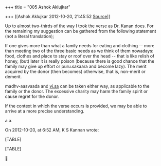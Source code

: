 +++
title = "005 Ashok Aklujkar"

+++
[[Ashok Aklujkar	2012-10-20, 21:45:52 [Source](https://groups.google.com/g/bvparishat/c/UXHKsruO9UY)]]



Up to almost two-thirds of the way I took the verse as Dr. Kanan does. For the remaining my suggestion can be gathered from the following statement (not a literal translation);

  

If one gives more than what a family needs for eating and clothing -- more than meeting two of the three basic needs as we think of them nowadays: food, clothes and place to stay or roof over the head -- that is like relish of honey, (but) later it is really poison (because there is good chance that the family may give up effort or puru.sakaara and become lazy). The merit acquired by the donor (then becomes) otherwise, that is, non-merit or demerit.

  

madhv-aasvaada and [vi.sa](http://vi.sa) can be taken either way, as applicable to the family or the donor. The excessive charity may harm the family spirit or cause regret for the donor.

  

If the context in which the verse occurs is provided, we may be able to arrive at a more precise understanding.  

  

  

a.a.

  

On 2012-10-20, at 6:52 AM, K S Kannan wrote:

  

[TABLE]

[TABLE]



